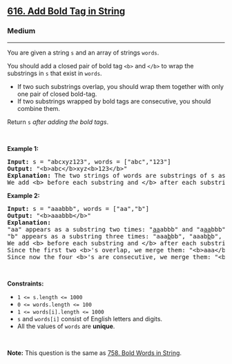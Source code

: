 <h2><a href="https://leetcode.com/problems/add-bold-tag-in-string/">616. Add Bold Tag in String</a></h2><h3>Medium</h3><hr><div><p>You are given a string <code>s</code> and an array of strings <code>words</code>.</p>

<p>You should add a closed pair of bold tag <code>&lt;b&gt;</code> and <code>&lt;/b&gt;</code> to wrap the substrings in <code>s</code> that exist in <code>words</code>.</p>

<ul>
	<li>If two such substrings overlap, you should wrap them together with only one pair of closed bold-tag.</li>
	<li>If two substrings wrapped by bold tags are consecutive, you should combine them.</li>
</ul>

<p>Return <code>s</code> <em>after adding the bold tags</em>.</p>

<p>&nbsp;</p>
<p><strong class="example">Example 1:</strong></p>

<pre><strong>Input:</strong> s = "abcxyz123", words = ["abc","123"]
<strong>Output:</strong> "&lt;b&gt;abc&lt;/b&gt;xyz&lt;b&gt;123&lt;/b&gt;"
<strong>Explanation:</strong> The two strings of words are substrings of s as following: "<u>abc</u>xyz<u>123</u>".
We add &lt;b&gt; before each substring and &lt;/b&gt; after each substring.
</pre>

<p><strong class="example">Example 2:</strong></p>

<pre><strong>Input:</strong> s = "aaabbb", words = ["aa","b"]
<strong>Output:</strong> "&lt;b&gt;aaabbb&lt;/b&gt;"
<strong>Explanation:</strong> 
"aa" appears as a substring two times: "<u>aa</u>abbb" and "a<u>aa</u>bbb".
"b" appears as a substring three times: "aaa<u>b</u>bb", "aaab<u>b</u>b", and "aaabb<u>b</u>".
We add &lt;b&gt; before each substring and &lt;/b&gt; after each substring: "&lt;b&gt;a&lt;b&gt;a&lt;/b&gt;a&lt;/b&gt;&lt;b&gt;b&lt;/b&gt;&lt;b&gt;b&lt;/b&gt;&lt;b&gt;b&lt;/b&gt;".
Since the first two &lt;b&gt;'s overlap, we merge them: "&lt;b&gt;aaa&lt;/b&gt;&lt;b&gt;b&lt;/b&gt;&lt;b&gt;b&lt;/b&gt;&lt;b&gt;b&lt;/b&gt;".
Since now the four &lt;b&gt;'s are consecutive, we merge them: "&lt;b&gt;aaabbb&lt;/b&gt;".
</pre>

<p>&nbsp;</p>
<p><strong>Constraints:</strong></p>

<ul>
	<li><code>1 &lt;= s.length &lt;= 1000</code></li>
	<li><code>0 &lt;= words.length &lt;= 100</code></li>
	<li><code>1 &lt;= words[i].length &lt;= 1000</code></li>
	<li><code>s</code> and <code>words[i]</code> consist of English letters and digits.</li>
	<li>All the values of <code>words</code> are <strong>unique</strong>.</li>
</ul>

<p>&nbsp;</p>
<p><strong>Note:</strong> This question is the same as <a href="https://leetcode.com/problems/bold-words-in-string/description/" target="_blank">758. Bold Words in String</a>.</p>
</div>